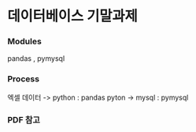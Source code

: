 # 데이터베이스 기말과제

### Modules
pandas , pymysql

### Process
엑셀 데이터 -> python : pandas
pyton ->  mysql : pymysql

### PDF 참고
